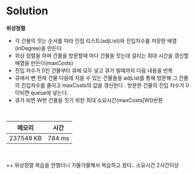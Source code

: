 # Solution

**위상정렬**

- 각 건물의 짓는 순서를 따라 인접 리스트(adjList)와 진입차수를 저장한 배열(inDegree)을 만든다
- 위상 정렬을 하며 건물을 방문할때 마다 건물을 짓는데 걸리는 최대 시간을 갱신할 배열을 만든다(maxCosts)
- 진입 차수가 0인 건물부터 큐에 모두 넣고 큐가 빌때까지 다음 내용을 반복
- 큐에서 뺀 현재 건물 다음에 지을 수 있는 건물들을 adjList를 통해 방문해 그 건물의 진입차수를 줄이고 maxCosts의 값을 갱신한다 . 방문한 건물의 진입 차수가 0이되면 queue에 넣는다.
- 큐가 비면 W번 건물을 짓기 위한 최대 소요시간(maxCosts[W])반환

</br>

|메모리|시간|
|---|---|
|237548 KB|784 ms|
</br>

++ 위상정렬 복습을 안했더니 가물가물해서 복습하고 왔다.. 소요시간 2시간이상